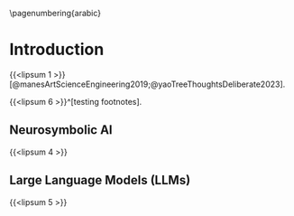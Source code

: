 \pagenumbering{arabic}

# Introduction

{{<lipsum 1 >}} [@manesArtScienceEngineering2019;@yaoTreeThoughtsDeliberate2023].

{{<lipsum 6 >}}^[testing footnotes].

## Neurosymbolic AI

{{<lipsum 4 >}}

## Large Language Models (LLMs)

{{<lipsum 5 >}}
